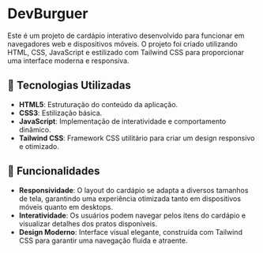 # DevBurguer

Este é um projeto de cardápio interativo desenvolvido para funcionar em navegadores web e dispositivos móveis. O projeto foi criado utilizando HTML, CSS, JavaScript e estilizado com Tailwind CSS para proporcionar uma interface moderna e responsiva.

## 🚀 Tecnologias Utilizadas
- **HTML5**: Estruturação do conteúdo da aplicação.
- **CSS3**: Estilização básica.
- **JavaScript**: Implementação de interatividade e comportamento dinâmico.
- **Tailwind CSS**: Framework CSS utilitário para criar um design responsivo e otimizado.

## 📱 Funcionalidades
- **Responsividade**: O layout do cardápio se adapta a diversos tamanhos de tela, garantindo uma experiência otimizada tanto em dispositivos móveis quanto em desktops.
- **Interatividade**: Os usuários podem navegar pelos itens do cardápio e visualizar detalhes dos pratos disponíveis.
- **Design Moderno**: Interface visual elegante, construída com Tailwind CSS para garantir uma navegação fluida e atraente.
